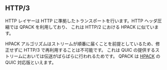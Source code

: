 ## HTTP/3

HTTP レイヤーは HTTP に準拠したトランスポートを行います。HTTP ヘッダ圧縮では QPACK を利用しており、
これは HTTP/2 における HPACK に似ています。

HPACK アルゴリズムはストリームが順番に届くことを前提としているため、修正せずに HTTP/3 で再利用することは不可能です。
これは QUIC の提供するストリームにおいては伝送がばらばらに行われるためです。
QPACK は [HPACK](https://httpwg.org/specs/rfc7541.html) の QUIC 対応版といえます。
